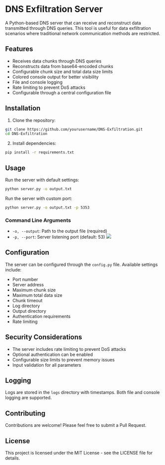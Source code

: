 # DNS Exfiltration Server

A Python-based DNS server that can receive and reconstruct data transmitted through DNS queries. This tool is useful for data exfiltration scenarios where traditional network communication methods are restricted.

## Features

- Receives data chunks through DNS queries
- Reconstructs data from base64-encoded chunks
- Configurable chunk size and total data size limits
- Colored console output for better visibility
- File and console logging
- Rate limiting to prevent DoS attacks
- Configurable through a central configuration file

## Installation

1. Clone the repository:
```bash
git clone https://github.com/yourusername/DNS-Exfiltration.git
cd DNS-Exfiltration
```

2. Install dependencies:
```bash
pip install -r requirements.txt
```

## Usage

Run the server with default settings:
```bash
python server.py -o output.txt
```

Run the server with custom port:
```bash
python server.py -o output.txt -p 5353
```

### Command Line Arguments

- `-o, --output`: Path to the output file (required)
- `-p, --port`: Server listening port (default: 53)
![](https://i.imgur.com/f2D0Z7p.png)

## Configuration

The server can be configured through the `config.py` file. Available settings include:

- Port number
- Server address
- Maximum chunk size
- Maximum total data size
- Chunk timeout
- Log directory
- Output directory
- Authentication requirements
- Rate limiting

## Security Considerations

- The server includes rate limiting to prevent DoS attacks
- Optional authentication can be enabled
- Configurable size limits to prevent memory issues
- Input validation for all parameters

## Logging

Logs are stored in the `logs` directory with timestamps. Both file and console logging are supported.

## Contributing

Contributions are welcome! Please feel free to submit a Pull Request.

## License

This project is licensed under the MIT License - see the LICENSE file for details.